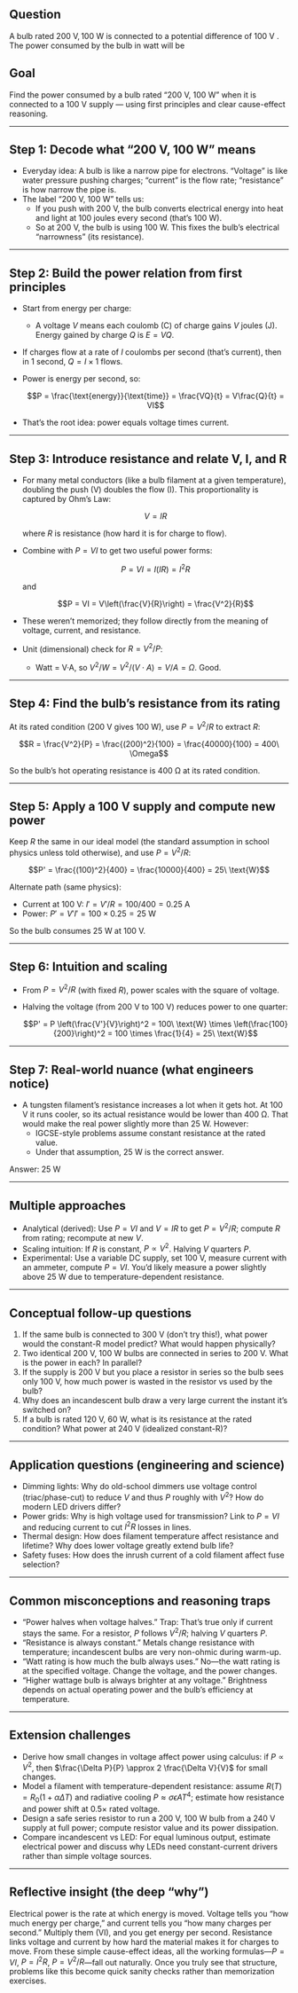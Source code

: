 ## Question
A bulb rated $200 \mathrm{~V}, 100 \mathrm{~W}$ is connected to a potential difference of 100 V . The power consumed by the bulb in watt will be

## Goal
Find the power consumed by a bulb rated “200 V, 100 W” when it is connected to a 100 V supply — using first principles and clear cause-effect reasoning.

---

## Step 1: Decode what “200 V, 100 W” means
- Everyday idea: A bulb is like a narrow pipe for electrons. “Voltage” is like water pressure pushing charges; “current” is the flow rate; “resistance” is how narrow the pipe is.
- The label “200 V, 100 W” tells us:
  - If you push with 200 V, the bulb converts electrical energy into heat and light at 100 joules every second (that’s 100 W).
  - So at 200 V, the bulb is using 100 W. This fixes the bulb’s electrical “narrowness” (its resistance).

---

## Step 2: Build the power relation from first principles
- Start from energy per charge:
  - A voltage $V$ means each coulomb (C) of charge gains $V$ joules (J). Energy gained by charge $Q$ is $E = VQ$.
- If charges flow at a rate of $I$ coulombs per second (that’s current), then in 1 second, $Q = I \times 1$ flows.
- Power is energy per second, so:
  
  ```math
  P = \frac{\text{energy}}{\text{time}} = \frac{VQ}{t} = V\frac{Q}{t} = VI
  ```

- That’s the root idea: power equals voltage times current.

---

## Step 3: Introduce resistance and relate V, I, and R
- For many metal conductors (like a bulb filament at a given temperature), doubling the push (V) doubles the flow (I). This proportionality is captured by Ohm’s Law:
  
  ```math
  V = IR
  ```

  where $R$ is resistance (how hard it is for charge to flow).

- Combine with $P = VI$ to get two useful power forms:
  
  ```math
  P = VI = I(IR) = I^2R
  ```
  
  and
  
  ```math
  P = VI = V\left(\frac{V}{R}\right) = \frac{V^2}{R}
  ```

- These weren’t memorized; they follow directly from the meaning of voltage, current, and resistance.

- Unit (dimensional) check for $R = V^2/P$:
  - Watt = V·A, so $V^2/W = V^2/(V\cdot A) = V/A = \Omega$. Good.

---

## Step 4: Find the bulb’s resistance from its rating
At its rated condition (200 V gives 100 W), use $P = V^2/R$ to extract $R$:

```math
R = \frac{V^2}{P} = \frac{(200)^2}{100} = \frac{40000}{100} = 400\ \Omega
```

So the bulb’s hot operating resistance is 400 Ω at its rated condition.

---

## Step 5: Apply a 100 V supply and compute new power
Keep $R$ the same in our ideal model (the standard assumption in school physics unless told otherwise), and use $P = V^2/R$:

```math
P' = \frac{(100)^2}{400} = \frac{10000}{400} = 25\ \text{W}
```

Alternate path (same physics):
- Current at 100 V: $I' = V'/R = 100/400 = 0.25$ A
- Power: $P' = V'I' = 100 \times 0.25 = 25$ W

So the bulb consumes 25 W at 100 V.

---

## Step 6: Intuition and scaling
- From $P = V^2/R$ (with fixed $R$), power scales with the square of voltage.
- Halving the voltage (from 200 V to 100 V) reduces power to one quarter:
  
  ```math
  P' = P \left(\frac{V'}{V}\right)^2 = 100\ \text{W} \times \left(\frac{100}{200}\right)^2 = 100 \times \frac{1}{4} = 25\ \text{W}
  ```

---

## Step 7: Real-world nuance (what engineers notice)
- A tungsten filament’s resistance increases a lot when it gets hot. At 100 V it runs cooler, so its actual resistance would be lower than 400 Ω. That would make the real power slightly more than 25 W. However:
  - IGCSE-style problems assume constant resistance at the rated value.
  - Under that assumption, 25 W is the correct answer.

Answer: 25 W

---

## Multiple approaches
- Analytical (derived): Use $P=VI$ and $V=IR$ to get $P=V^2/R$; compute $R$ from rating; recompute at new $V$.
- Scaling intuition: If $R$ is constant, $P \propto V^2$. Halving $V$ quarters $P$.
- Experimental: Use a variable DC supply, set 100 V, measure current with an ammeter, compute $P = VI$. You’d likely measure a power slightly above 25 W due to temperature-dependent resistance.

---

## Conceptual follow-up questions
1. If the same bulb is connected to 300 V (don’t try this!), what power would the constant-R model predict? What would happen physically?
2. Two identical 200 V, 100 W bulbs are connected in series to 200 V. What is the power in each? In parallel?
3. If the supply is 200 V but you place a resistor in series so the bulb sees only 100 V, how much power is wasted in the resistor vs used by the bulb?
4. Why does an incandescent bulb draw a very large current the instant it’s switched on?
5. If a bulb is rated 120 V, 60 W, what is its resistance at the rated condition? What power at 240 V (idealized constant-R)?

---

## Application questions (engineering and science)
- Dimming lights: Why do old-school dimmers use voltage control (triac/phase-cut) to reduce $V$ and thus $P$ roughly with $V^2$? How do modern LED drivers differ?
- Power grids: Why is high voltage used for transmission? Link to $P=VI$ and reducing current to cut $I^2R$ losses in lines.
- Thermal design: How does filament temperature affect resistance and lifetime? Why does lower voltage greatly extend bulb life?
- Safety fuses: How does the inrush current of a cold filament affect fuse selection?

---

## Common misconceptions and reasoning traps
- “Power halves when voltage halves.” Trap: That’s true only if current stays the same. For a resistor, $P$ follows $V^2/R$; halving $V$ quarters $P$.
- “Resistance is always constant.” Metals change resistance with temperature; incandescent bulbs are very non-ohmic during warm-up.
- “Watt rating is how much the bulb always uses.” No—the watt rating is at the specified voltage. Change the voltage, and the power changes.
- “Higher wattage bulb is always brighter at any voltage.” Brightness depends on actual operating power and the bulb’s efficiency at temperature.

---

## Extension challenges
- Derive how small changes in voltage affect power using calculus: if $P \propto V^2$, then $\frac{\Delta P}{P} \approx 2 \frac{\Delta V}{V}$ for small changes.
- Model a filament with temperature-dependent resistance: assume $R(T)=R_0(1+\alpha\Delta T)$ and radiative cooling $P \approx \sigma \epsilon A T^4$; estimate how resistance and power shift at 0.5× rated voltage.
- Design a safe series resistor to run a 200 V, 100 W bulb from a 240 V supply at full power; compute resistor value and its power dissipation.
- Compare incandescent vs LED: For equal luminous output, estimate electrical power and discuss why LEDs need constant-current drivers rather than simple voltage sources.

---

## Reflective insight (the deep “why”)
Electrical power is the rate at which energy is moved. Voltage tells you “how much energy per charge,” and current tells you “how many charges per second.” Multiply them (VI), and you get energy per second. Resistance links voltage and current by how hard the material makes it for charges to move. From these simple cause-effect ideas, all the working formulas—$P=VI$, $P=I^2R$, $P=V^2/R$—fall out naturally. Once you truly see that structure, problems like this become quick sanity checks rather than memorization exercises.